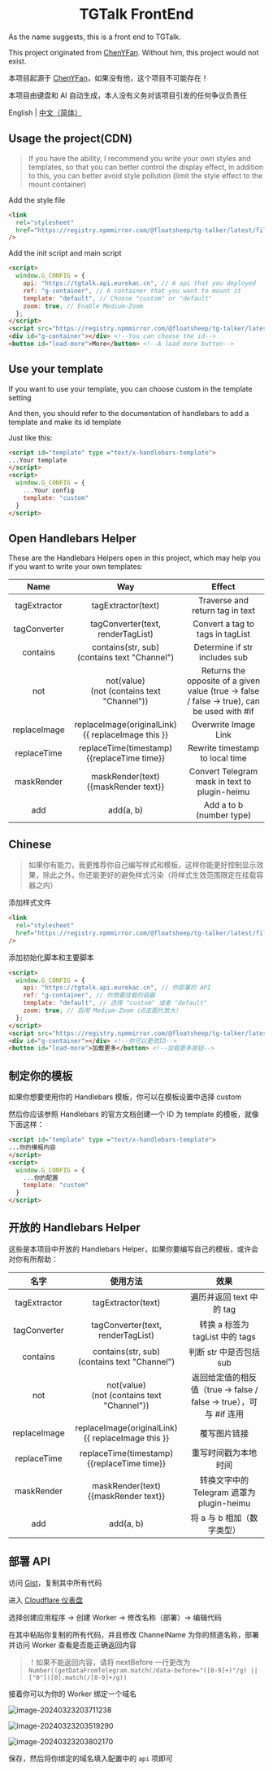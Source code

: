 <h1 align="center">TGTalk FrontEnd</h1>

As the name suggests, this is a front end to TGTalk.

This project originated from [ChenYFan](https://github.com/ChenYFan). Without him, this project would not exist.

本项目起源于 [ChenYFan](https://github.com/ChenYFan)，如果没有他，这个项目不可能存在！

本项目由键盘和 AI 自动生成，本人没有义务对该项目引发的任何争议负责任

English | [中文（简体）](#chinese)

## Usage the project(CDN)

> If you have the ability, I recommend you write your own styles and templates, so that you can better control the display effect, in addition to this, you can better avoid style pollution (limit the style effect to the mount container)

Add the style file

```html
<link
  rel="stylesheet"
  href="https://registry.npmmirror.com/@floatsheep/tg-talker/latest/files/dist/main.css"
/>
```

Add the init script and main script

```html
<script>
  window.G_CONFIG = {
    api: "https://tgtalk.api.eurekac.cn", // A api that you deployed
    ref: "g-container", // A container that you want to mount it
    template: "default", // Choose "custom" or "default"
    zoom: true, // Enable Medium-Zoom
  };
</script>
<script src="https://registry.npmmirror.com/@floatsheep/tg-talker/latest/files/dist/index.js"></script>
<div id="g-container"></div> <!--You can choose the id-->
<button id="load-more">More</button> <!--A load more button-->
```

## Use your template

If you want to use your template, you can choose custom in the template setting

And then, you should refer to the documentation of handlebars to add a template and make its id template

Just like this:

```html
<script id="template" type ="text/x-handlebars-template">
...Your template
</script>
<script>
  window.G_CONFIG = {
    ...Your config
    template: "custom"
  }
</script>
```

## Open Handlebars Helper

These are the Handlebars Helpers open in this project, which may help you if you want to write your own templates:

|     Name     |                           Way                           |                            Effect                            |
| :----------: | :-----------------------------------------------------: | :----------------------------------------------------------: |
| tagExtractor |                   tagExtractor(text)                    |               Traverse and return tag in text                |
| tagConverter |            tagConverter(text, renderTagList)            |               Convert a tag to tags in tagList               |
|   contains   |    contains(str, sub)<br />(contains text "Channel")    |                Determine if str includes sub                 |
|     not      |    not(value)<br /> (not (contains text "Channel"))     | Returns the opposite of a given value (true -> false / false -> true), can be used with #if |
| replaceImage | replaceImage(originalLink)<br />{{ replaceImage this }} |                     Overwrite Image Link                     |
| replaceTime  |    replaceTime(timestamp)<br />{{replaceTime time}}     |               Rewrite timestamp to local time                |
|  maskRender  |        maskRender(text)<br />{{maskRender text}}        |        Convert Telegram mask in text to plugin-heimu         |
|     add      |                        add(a, b)                        |                   Add a to b (number type)                   |

## Chinese

> 如果你有能力，我更推荐你自己编写样式和模板，这样你能更好控制显示效果，除此之外，你还能更好的避免样式污染（将样式生效范围限定在挂载容器之内）

添加样式文件

```html
<link
  rel="stylesheet"
  href="https://registry.npmmirror.com/@floatsheep/tg-talker/latest/files/dist/main.css"
/>
```

添加初始化脚本和主要脚本

```html
<script>
  window.G_CONFIG = {
    api: "https://tgtalk.api.eurekac.cn", // 你部署的 API
    ref: "g-container", // 你想要挂载的容器
    template: "default", // 选择 "custom" 或者 "default"
    zoom: true, // 启用 Medium-Zoom（点击图片放大）
  };
</script>
<script src="https://registry.npmmirror.com/@floatsheep/tg-talker/latest/files/dist/index.js"></script>
<div id="g-container"></div> <!--你可以更改ID-->
<button id="load-more">加载更多</button> <!--加载更多按钮-->
```

## 制定你的模板

如果你想要使用你的 Handlebars 模板，你可以在模板设置中选择 custom

然后你应该参照 Handlebars 的官方文档创建一个 ID 为 template 的模板，就像下面这样：

```html
<script id="template" type ="text/x-handlebars-template">
...你的模板内容
</script>
<script>
  window.G_CONFIG = {
    ...你的配置
    template: "custom"
  }
</script>
```

## 开放的 Handlebars Helper

这些是本项目中开放的 Handlebars Helper，如果你要编写自己的模板，或许会对你有所帮助：

|     名字     |                        使用方法                         |                             效果                             |
| :----------: | :-----------------------------------------------------: | :----------------------------------------------------------: |
| tagExtractor |                   tagExtractor(text)                    |                   遍历并返回 text 中的 tag                   |
| tagConverter |            tagConverter(text, renderTagList)            |               转换 a 标签为 tagList 中的 tags                |
|   contains   |    contains(str, sub)<br />(contains text "Channel")    |                   判断 str 中是否包括 sub                    |
|     not      |    not(value)<br /> (not (contains text "Channel"))     | 返回给定值的相反值（true -> false / false -> true），可与 #if 连用 |
| replaceImage | replaceImage(originalLink)<br />{{ replaceImage this }} |                         覆写图片链接                         |
| replaceTime  |    replaceTime(timestamp)<br />{{replaceTime time}}     |                     重写时间戳为本地时间                     |
|  maskRender  |        maskRender(text)<br />{{maskRender text}}        |          转换文字中的 Telegram 遮罩为 plugin-heimu           |
|     add      |                        add(a, b)                        |                  将 a 与 b 相加（数字类型）                  |



## 部署 API

访问 [Gist](https://gist.github.com/ChenYFan/4e88490212e3e08e06006cf31140cd3f)，复制其中所有代码

进入 [Cloudflare 仪表盘](https://dash.cloudflare.com)

选择创建应用程序 -> 创建 Worker -> 修改名称（部署）-> 编辑代码

在其中粘贴你复制的所有代码，并且修改 ChannelName 为你的频道名称，部署并访问 Worker 查看是否能正确返回内容

> ！如果不能返回内容，请将 nextBefore 一行更改为 `Number((getDataFromTelegram.match(/data-before="([0-9]+)"/g) || ["0"])[0].match(/[0-9]+/g))`

接着你可以为你的 Worker 绑定一个域名

![image-20240323203711238](./assets/image-20240323203711238.png)

![image-20240323203519290](./assets/image-20240323203519290.png)

![image-20240323203802170](./assets/image-20240323203802170.png)

保存，然后将你绑定的域名填入配置中的 `api` 项即可